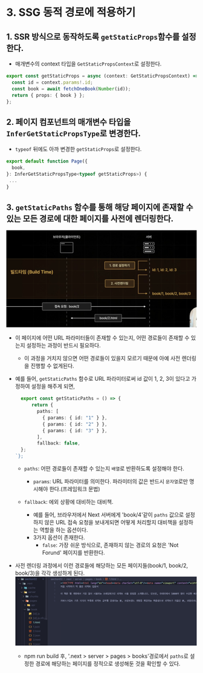# 3. SSG 동적 경로에 적용하기

## 1. SSR 방식으로 동작하도록 `getStaticProps`함수를 설정한다.

- 매개변수의 context 타입을 `GetStaticPropsContext`로 설정한다.

```ts
export const getStaticProps = async (context: GetStaticPropsContext) => {
  const id = context.params!.id;
  const book = await fetchOneBook(Number(id));
  return { props: { book } };
};
```

## 2. 페이지 컴포넌트의 매개변수 타입을 `InferGetStaticPropsType`로 변경한다.

- `typeof` 뒤에도 아까 변경한 `getStaticProps`로 설정한다.

```ts
export default function Page({
  book,
}: InferGetStaticPropsType<typeof getStaticProps>) {
 ...
}
```

## 3. `getStaticPaths` 함수를 통해 해당 페이지에 존재할 수 있는 모든 경로에 대한 페이지를 사전에 렌더링한다.

![alt text](2-15_SSG_img.png)

- 이 페이지에 어떤 URL 파라미터들이 존재할 수 있는지, 어떤 경로들이 존재할 수 있는지 설정하는 과정이 반드시 필요하다.

  - 이 과정을 거치지 않으면 어떤 경로들이 있을지 모르기 때문에 아예 사전 렌더링을 진행할 수 없게된다.

- 예를 들어, `getStaticPaths` 함수로 URL 파라미터로써 id 값이 1, 2, 3이 있다고 가정하여 설정을 해주게 되면,

  ```ts
    export const getStaticPaths = () => {
        return {
          paths: [
            { params: { id: "1" } },
            { params: { id: "2" } },
            { params: { id: "3" } },
          ],
          fallback: false,
    };
  `};
  ```

  - `paths`: 어떤 경로들이 존재할 수 있는지 `배열`로 반환하도록 설정해야 한다.

    - `params`: URL 파라미터를 의미한다. 파라미터의 값은 반드시 `문자열`로만 명시해야 한다.(프레임워크 문법)

  - `fallback`: 에외 상황에 대비하는 대비책.
    - 예를 들어, 브라우저에서 Next 서버에게 'book/4'같이 `paths` 값으로 설정하지 않은 URL 접속 요청을 보내게되면 어떻게 처리할지 대비책을 설정하는 역할을 하는 옵션이다.
    - 3가지 옵션이 존재한다.
      - `false`: 가장 쉬운 방식으로, 존재하지 않는 경로의 요청은 'Not Forund' 페이지를 반환한다.

- 사전 렌더링 과정에서 이런 경로들에 해당하는 모든 페이지들(book/1, book/2, book/3)을 각각 생성하게 된다.
  ![alt text](2-15_build_img.png) 
    - npm run build 후, '.next > server > pages > books'경로에서 `paths`로 설정한 경로에 해당하는 페이지를 정적으로 생성해둔 것을 확인할 수 있다.
